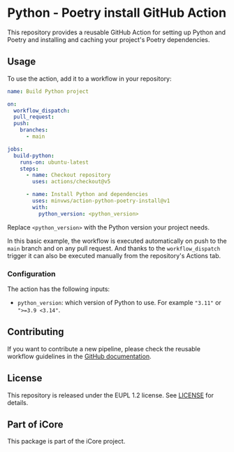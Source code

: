 # Python - Poetry install GitHub Action

This repository provides a reusable GitHub Action for setting up Python and Poetry and installing and caching your project's Poetry dependencies.

## Usage

To use the action, add it to a workflow in your repository:

```yml
name: Build Python project

on:
  workflow_dispatch:
  pull_request:
  push:
    branches:
      - main

jobs:
  build-python:
    runs-on: ubuntu-latest
    steps:
      - name: Checkout repository
        uses: actions/checkout@v5

      - name: Install Python and dependencies
        uses: minvws/action-python-poetry-install@v1
        with:
          python_version: <python_version>
```

Replace `<python_version>` with the Python version your project needs.

In this basic example, the workflow is executed automatically on push to the `main` branch and on any pull request. And thanks to the `workflow_dispatch` trigger it can also be executed manually from the repository's Actions tab.

### Configuration

The action has the following inputs:

- `python_version`: which version of Python to use. For example `"3.11"` or `">=3.9 <3.14"`.

## Contributing

If you want to contribute a new pipeline, please check the reusable workflow guidelines in the
[GitHub documentation](https://docs.github.com/en/actions/using-workflows/reusing-workflows#creating-a-reusable-workflow).

## License

This repository is released under the EUPL 1.2 license. See [LICENSE](./LICENSE) for details.

## Part of iCore

This package is part of the iCore project.
